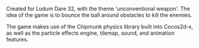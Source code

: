 Created for Ludum Dare 32, with the theme 'unconventional weapon'. The idea of the game is to bounce the ball around obstacles to kill the enemies.

The game makes use of the Chipmunk physics library built into Cocos2d-x, as well as the particle effects engine, tilemap, sound, and animation features.

